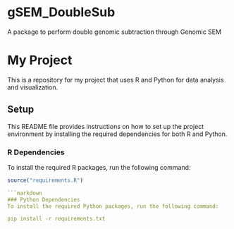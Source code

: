 # gSEM_DoubleSub
A package to perform double genomic subtraction through Genomic SEM



# My Project

This is a repository for my project that uses R and Python for data analysis and visualization.

## Setup
This README file provides instructions on how to set up the project environment by installing the required dependencies for both R and Python.

### R Dependencies

To install the required R packages, run the following command:

```r
source("requirements.R")

```markdown
### Python Dependencies
To install the required Python packages, run the following command:

pip install -r requirements.txt
